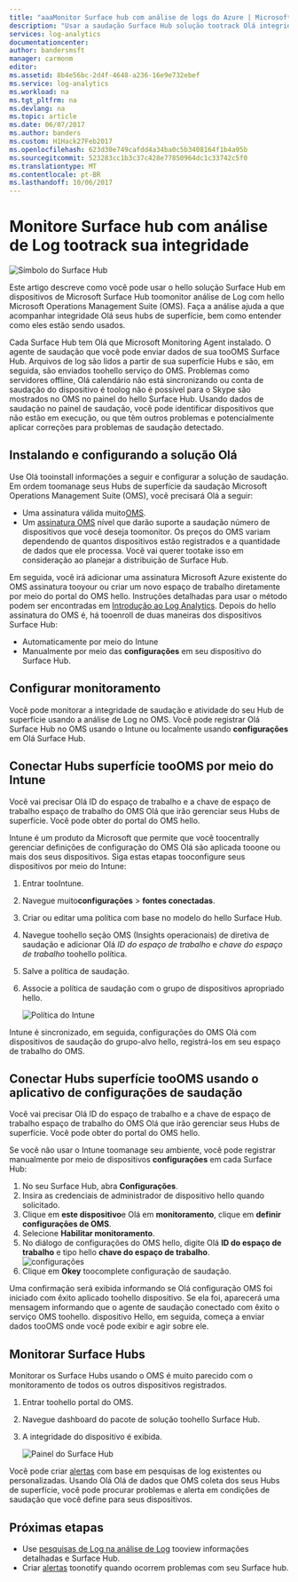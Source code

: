 ```yaml
---
title: "aaaMonitor Surface hub com análise de logs do Azure | Microsoft Docs"
description: "Usar a saudação Surface Hub solução tootrack Olá integridade de seus Hubs de superfície e entender como eles estão sendo usados."
services: log-analytics
documentationcenter: 
author: bandersmsft
manager: carmonm
editor: 
ms.assetid: 8b4e56bc-2d4f-4648-a236-16e9e732ebef
ms.service: log-analytics
ms.workload: na
ms.tgt_pltfrm: na
ms.devlang: na
ms.topic: article
ms.date: 06/07/2017
ms.author: banders
ms.custom: H1Hack27Feb2017
ms.openlocfilehash: 623d30e749cafdd4a34ba0c5b3408164f1b4a95b
ms.sourcegitcommit: 523283cc1b3c37c428e77850964dc1c33742c5f0
ms.translationtype: MT
ms.contentlocale: pt-BR
ms.lasthandoff: 10/06/2017
---
```

# <a name="monitor-surface-hubs-with-log-analytics-tootrack-their-health"></a>Monitore Surface hub com análise de Log tootrack sua integridade

![Símbolo do Surface Hub](./media/log-analytics-surface-hubs/surface-hub-symbol.png)

Este artigo descreve como você pode usar o hello solução Surface Hub em dispositivos de Microsoft Surface Hub toomonitor análise de Log com hello Microsoft Operations Management Suite (OMS). Faça a análise ajuda a que acompanhar integridade Olá seus hubs de superfície, bem como entender como eles estão sendo usados.

Cada Surface Hub tem Olá que Microsoft Monitoring Agent instalado. O agente de saudação que você pode enviar dados de sua tooOMS Surface Hub. Arquivos de log são lidos a partir de sua superfície Hubs e são, em seguida, são enviados toohello serviço do OMS. Problemas como servidores offline, Olá calendário não está sincronizando ou conta de saudação do dispositivo é toolog não é possível para o Skype são mostrados no OMS no painel do hello Surface Hub. Usando dados de saudação no painel de saudação, você pode identificar dispositivos que não estão em execução, ou que têm outros problemas e potencialmente aplicar correções para problemas de saudação detectado.

## <a name="installing-and-configuring-hello-solution"></a>Instalando e configurando a solução Olá
Use Olá tooinstall informações a seguir e configurar a solução de saudação. Em ordem toomanage seus Hubs de superfície da saudação Microsoft Operations Management Suite (OMS), você precisará Olá a seguir:

* Uma assinatura válida muito[OMS](http://www.microsoft.com/oms).
* Um [assinatura OMS](https://azure.microsoft.com/pricing/details/log-analytics/) nível que darão suporte a saudação número de dispositivos que você deseja toomonitor. Os preços do OMS variam dependendo de quantos dispositivos estão registrados e a quantidade de dados que ele processa. Você vai querer tootake isso em consideração ao planejar a distribuição de Surface Hub.

Em seguida, você irá adicionar uma assinatura Microsoft Azure existente do OMS assinatura tooyour ou criar um novo espaço de trabalho diretamente por meio do portal do OMS hello. Instruções detalhadas para usar o método podem ser encontradas em [Introdução ao Log Analytics](log-analytics-get-started.md). Depois do hello assinatura do OMS é, há tooenroll de duas maneiras dos dispositivos Surface Hub:

* Automaticamente por meio do Intune
* Manualmente por meio das **configurações** em seu dispositivo do Surface Hub.

## <a name="set-up-monitoring"></a>Configurar monitoramento
Você pode monitorar a integridade de saudação e atividade do seu Hub de superfície usando a análise de Log no OMS. Você pode registrar Olá Surface Hub no OMS usando o Intune ou localmente usando **configurações** em Olá Surface Hub.

## <a name="connect-surface-hubs-toooms-through-intune"></a>Conectar Hubs superfície tooOMS por meio do Intune
Você vai precisar Olá ID do espaço de trabalho e a chave de espaço de trabalho espaço de trabalho do OMS Olá que irão gerenciar seus Hubs de superfície. Você pode obter do portal do OMS hello.

Intune é um produto da Microsoft que permite que você toocentrally gerenciar definições de configuração do OMS Olá são aplicada tooone ou mais dos seus dispositivos. Siga estas etapas tooconfigure seus dispositivos por meio do Intune:

1. Entrar tooIntune.
2. Navegue muito**configurações** > **fontes conectadas**.
3. Criar ou editar uma política com base no modelo do hello Surface Hub.
4. Navegue toohello seção OMS (Insights operacionais) de diretiva de saudação e adicionar Olá *ID do espaço de trabalho* e *chave do espaço de trabalho* toohello política.
5. Salve a política de saudação.
6. Associe a política de saudação com o grupo de dispositivos apropriado hello.

   ![Política do Intune](./media/log-analytics-surface-hubs/intune.png)

Intune é sincronizado, em seguida, configurações do OMS Olá com dispositivos de saudação do grupo-alvo hello, registrá-los em seu espaço de trabalho do OMS.

## <a name="connect-surface-hubs-toooms-using-hello-settings-app"></a>Conectar Hubs superfície tooOMS usando o aplicativo de configurações de saudação
Você vai precisar Olá ID do espaço de trabalho e a chave de espaço de trabalho espaço de trabalho do OMS Olá que irão gerenciar seus Hubs de superfície. Você pode obter do portal do OMS hello.

Se você não usar o Intune toomanage seu ambiente, você pode registrar manualmente por meio de dispositivos **configurações** em cada Surface Hub:

1. No seu Surface Hub, abra **Configurações**.
2. Insira as credenciais de administrador de dispositivo hello quando solicitado.
3. Clique em **este dispositivo**e Olá em **monitoramento**, clique em **definir configurações de OMS**.
4. Selecione **Habilitar monitoramento**.
5. No diálogo de configurações do OMS hello, digite Olá **ID do espaço de trabalho** e tipo hello **chave do espaço de trabalho**.  
   ![configurações](./media/log-analytics-surface-hubs/settings.png)
6. Clique em **Okey** toocomplete configuração de saudação.

Uma confirmação será exibida informando se Olá configuração OMS foi iniciado com êxito aplicado toohello dispositivo. Se ela foi, aparecerá uma mensagem informando que o agente de saudação conectado com êxito o serviço OMS toohello. dispositivo Hello, em seguida, começa a enviar dados tooOMS onde você pode exibir e agir sobre ele.

## <a name="monitor-surface-hubs"></a>Monitorar Surface Hubs
Monitorar os Surface Hubs usando o OMS é muito parecido com o monitoramento de todos os outros dispositivos registrados.

1. Entrar toohello portal do OMS.
2. Navegue dashboard do pacote de solução toohello Surface Hub.
3. A integridade do dispositivo é exibida.

   ![Painel do Surface Hub](./media/log-analytics-surface-hubs/surface-hub-dashboard.png)

Você pode criar [alertas](log-analytics-alerts.md) com base em pesquisas de log existentes ou personalizadas. Usando Olá Olá de dados que OMS coleta dos seus Hubs de superfície, você pode procurar problemas e alerta em condições de saudação que você define para seus dispositivos.

## <a name="next-steps"></a>Próximas etapas
* Use [pesquisas de Log na análise de Log](log-analytics-log-searches.md) tooview informações detalhadas e Surface Hub.
* Criar [alertas](log-analytics-alerts.md) toonotify quando ocorrem problemas com seu Surface hub.
